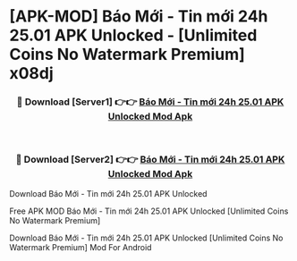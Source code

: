 # [APK-MOD] Báo Mới - Tin mới 24h 25.01 APK Unlocked - [Unlimited Coins No Watermark Premium] x08dj



<div align="center">
<h3>🔴 Download [Server1] 👉👉 <a href="https://momento.my/?title=Báo_Mới_-_Tin_mới_24h_25.01_APK_Unlocked">Báo Mới - Tin mới 24h 25.01 APK Unlocked Mod Apk</a></h3><br>

<h3>🔴 Download [Server2] 👉👉 <a href="https://momento.my/?title=Báo_Mới_-_Tin_mới_24h_25.01_APK_Unlocked">Báo Mới - Tin mới 24h 25.01 APK Unlocked Mod Apk</a></h3>
</div>



Download Báo Mới - Tin mới 24h 25.01 APK Unlocked 

Free APK MOD Báo Mới - Tin mới 24h 25.01 APK Unlocked [Unlimited Coins No Watermark Premium]

Download Báo Mới - Tin mới 24h 25.01 APK Unlocked [Unlimited Coins No Watermark Premium] Mod For Android
